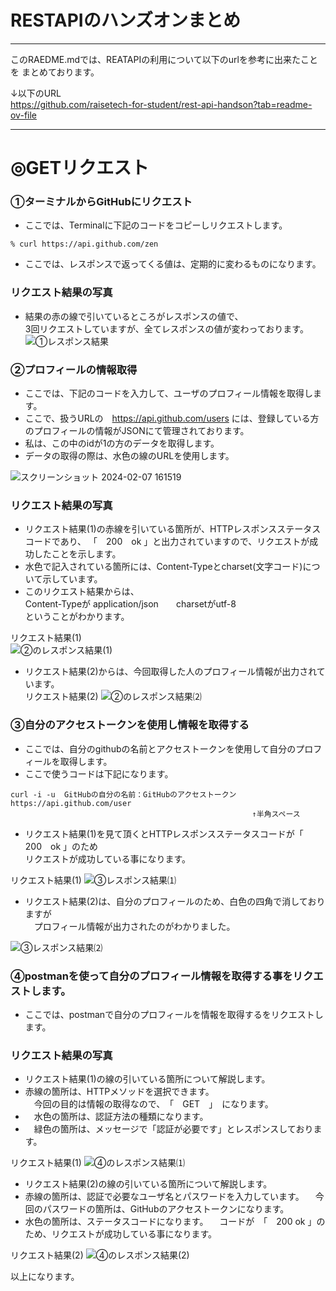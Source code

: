 # RESTAPIのハンズオンまとめ
***
このRAEDME.mdでは、REATAPIの利用について以下のurlを参考に出来たことを
まとめております。

↓以下のURL  
https://github.com/raisetech-for-student/rest-api-handson?tab=readme-ov-file

***
# ◎GETリクエスト
###  ①ターミナルからGitHubにリクエスト
  -  ここでは、Terminalに下記のコードをコピーしリクエストします。
```
% curl https://api.github.com/zen
```
  -  ここでは、レスポンスで返ってくる値は、定期的に変わるものになります。
 
###  リクエスト結果の写真
  -  結果の赤の線で引いているところがレスポンスの値で、  
     3回リクエストしていますが、全てレスポンスの値が変わっております。       
![①レスポンス結果](https://github.com/mizoguchi-kouichi/RESTAPI-handson/assets/156568693/d1accf0a-556f-4a4f-b046-50eec3c16b03)





### ②プロフィールの情報取得
  -  ここでは、下記のコードを入力して、ユーザのプロフィール情報を取得します。
  -  ここで、扱うURLの　https://api.github.com/users
     には、登録している方のプロフィールの情報がJSONにて管理されております。
  -  私は、この中のidが1の方のデータを取得します。
  -  データの取得の際は、水色の線のURLを使用します。

![スクリーンショット 2024-02-07 161519](https://github.com/mizoguchi-kouichi/RESTAPI-handson/assets/156568693/6d88d624-a10a-444b-8a86-5f6f710aedea)


### リクエスト結果の写真  
   -   リクエスト結果(1)の赤線を引いている箇所が、HTTPレスポンスステータスコードであり、
       「　200　ok 」と出力されていますので、リクエストが成功したことを示します。
   -    水色で記入されている箇所には、Content-Typeとcharset(文字コード)について示しています。
   -    このリクエスト結果からは、  
        Content-Typeが application/json　　charsetがutf-8  
        ということがわかります。
        
リクエスト結果(1)  
![②のレスポンス結果(1)](https://github.com/mizoguchi-kouichi/RESTAPI-handson/assets/156568693/0f58ff9b-36d1-4101-b203-a7376b38bcba)


   -   リクエスト結果(2)からは、今回取得した人のプロフィール情報が出力されています。  
リクエスト結果(2)
![②のレスポンス結果⑵](https://github.com/mizoguchi-kouichi/RESTAPI-handson/assets/156568693/3779546a-51a2-4dbb-8c1b-7fdf72533757)

### ③自分のアクセストークンを使用し情報を取得する
   -   ここでは、自分のgithubの名前とアクセストークンを使用して自分のプロフィールを取得します。
   -   ここで使うコードは下記になります。
```
curl -i -u  GitHubの自分の名前：GitHubのアクセストークン https://api.github.com/user
                                                      ↑半角スペース 
```

   -   リクエスト結果(1)を見て頂くとHTTPレスポンスステータスコードが「　200　ok 」のため  
       リクエストが成功している事になります。
       
リクエスト結果(1)
![③レスポンス結果⑴](https://github.com/mizoguchi-kouichi/RESTAPI-handson/assets/156568693/db4e03e2-f215-4a69-b1d4-af53b7d8797f)

   -   リクエスト結果(2)は、自分のプロフィールのため、白色の四角で消しておりますが  
     　プロフィール情報が出力されたのがわかりました。

![③レスポンス結果⑵](https://github.com/mizoguchi-kouichi/RESTAPI-handson/assets/156568693/b721cb97-3427-43ef-95e7-e9fe9ba3374c)

### ④postmanを使って自分のプロフィール情報を取得する事をリクエストします。
   -   ここでは、postmanで自分のプロフィールを情報を取得するをリクエストします。

### リクエスト結果の写真  

   -   リクエスト結果(1)の線の引いている箇所について解説します。  
   -   赤線の箇所は、HTTPメソッドを選択できます。  
     　今回の目的は情報の取得なので、　「　GET　」　になります。  
   - 　水色の箇所は、認証方法の種類になります。  
   - 　緑色の箇所は、メッセージで「認証が必要です」とレスポンスしております。
     
リクエスト結果(1)
![④のレスポンス結果⑴](https://github.com/mizoguchi-kouichi/RESTAPI-handson/assets/156568693/bc3277c6-e2e3-49e9-a4d8-229edca5e467)



   -   リクエスト結果(2)の線の引いている箇所について解説します。
   -   赤線の箇所は、認証で必要なユーザ名とパスワードを入力しています。
     　今回のパスワードの箇所は、GitHubのアクセストークンになります。
   -   水色の箇所は、ステータスコードになります。
     　コードが　「　200 ok 」のため、リクエストが成功している事になります。

リクエスト結果(2)
![④のレスポンス結果(2)](https://github.com/mizoguchi-kouichi/RESTAPI-handson/assets/156568693/08ab9df9-9b49-4ac2-bec1-8e6990c7b3a2)


以上になります。
